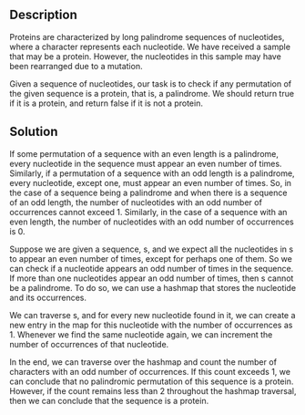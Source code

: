 ## Description

Proteins are characterized by long palindrome sequences of nucleotides, where a character represents each nucleotide. We have received a sample that may be a protein. However, the nucleotides in this sample may have been rearranged due to a mutation.

Given a sequence of nucleotides, our task is to check if any permutation of the given sequence is a protein, that is, a palindrome. We should return true if it is a protein, and return false if it is not a protein.

## Solution

If some permutation of a sequence with an even length is a palindrome, every nucleotide in the sequence must appear an even number of times. Similarly, if a permutation of a sequence with an odd length is a palindrome, every nucleotide, except one, must appear an even number of times. So, in the case of a sequence being a palindrome and when there is a sequence of an odd length, the number of nucleotides with an odd number of occurrences cannot exceed 1. Similarly, in the case of a sequence with an even length, the number of nucleotides with an odd number of occurrences is 0.

Suppose we are given a sequence, s, and we expect all the nucleotides in s to appear an even number of times, except for perhaps one of them. So we can check if a nucleotide appears an odd number of times in the sequence. If more than one nucleotides appear an odd number of times, then s cannot be a palindrome. To do so, we can use a hashmap that stores the nucleotide and its occurrences.

We can traverse s, and for every new nucleotide found in it, we can create a new entry in the map for this nucleotide with the number of occurrences as 1. Whenever we find the same nucleotide again, we can increment the number of occurrences of that nucleotide.

In the end, we can traverse over the hashmap and count the number of characters with an odd number of occurrences. If this count exceeds 1, we can conclude that no palindromic permutation of this sequence is a protein. However, if the count remains less than 2 throughout the hashmap traversal, then we can conclude that the sequence is a protein.


